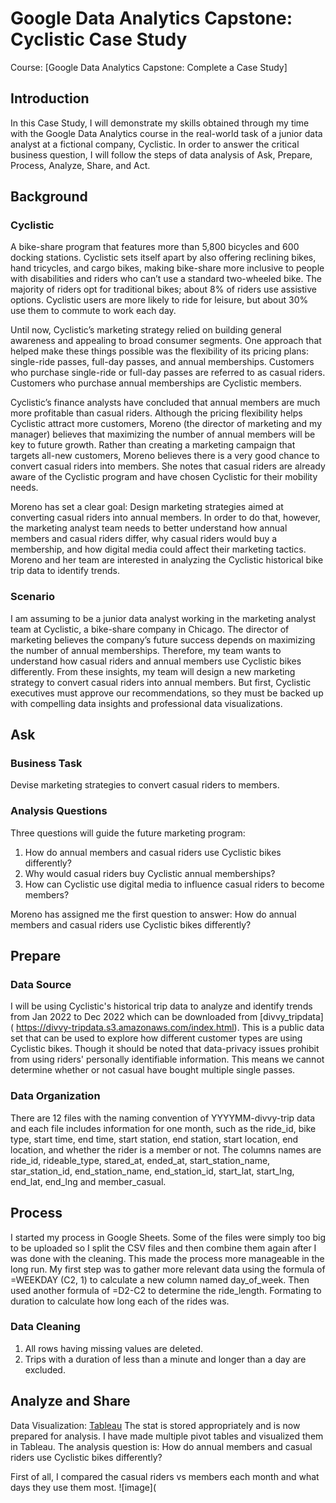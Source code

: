 #   Google Data Analytics Capstone: Cyclistic Case Study
Course: [Google Data Analytics Capstone: Complete a Case Study] 
## Introduction
In this Case Study, I will demonstrate my skills obtained through my time with the Google Data Analytics course in the real-world task of a junior data analyst at a fictional company, Cyclistic. In order to answer the critical business question, I will follow the steps of data analysis of Ask, Prepare, Process, Analyze, Share, and Act. 

## Background
### Cyclistic
A bike-share program that features more than 5,800 bicycles and 600 docking stations. Cyclistic sets itself apart by also offering reclining bikes, hand tricycles, and cargo bikes, making bike-share more inclusive to people with disabilities and riders who can’t use a standard two-wheeled bike. The majority of riders opt for traditional bikes; about 8% of riders use assistive options. Cyclistic users are more likely to ride for leisure, but about 30% use them to commute to work each day.   
  
Until now, Cyclistic’s marketing strategy relied on building general awareness and appealing to broad consumer segments. One approach that helped make these things possible was the flexibility of its pricing plans: single-ride passes, full-day passes, and annual memberships. Customers who purchase single-ride or full-day passes are referred to as casual riders. Customers who purchase annual memberships are Cyclistic members.  
  
Cyclistic’s finance analysts have concluded that annual members are much more profitable than casual riders. Although the pricing flexibility helps Cyclistic attract more customers, Moreno (the director of marketing and my manager) believes that maximizing the number of annual members will be key to future growth. Rather than creating a marketing campaign that targets all-new customers, Moreno believes there is a very good chance to convert casual riders into members. She notes that casual riders are already aware of the Cyclistic program and have chosen Cyclistic for their mobility needs.  

Moreno has set a clear goal: Design marketing strategies aimed at converting casual riders into annual members. In order to do that, however, the marketing analyst team needs to better understand how annual members and casual riders differ, why casual riders would buy a membership, and how digital media could affect their marketing tactics. Moreno and her team are interested in analyzing the Cyclistic historical bike trip data to identify trends.  

### Scenario
I am assuming to be a junior data analyst working in the marketing analyst team at Cyclistic, a bike-share company in Chicago. The director of marketing believes the company’s future success depends on maximizing the number of annual memberships. Therefore, my team wants to understand how casual riders and annual members use Cyclistic bikes differently. From these insights, my team will design a new marketing strategy to convert casual riders into annual members. But first, Cyclistic executives must approve our recommendations, so they must be backed up with compelling data insights and professional data visualizations.

## Ask
### Business Task
Devise marketing strategies to convert casual riders to members.
### Analysis Questions
Three questions will guide the future marketing program:  
1. How do annual members and casual riders use Cyclistic bikes differently?  
2. Why would casual riders buy Cyclistic annual memberships?  
3. How can Cyclistic use digital media to influence casual riders to become members?  

Moreno has assigned me the first question to answer: How do annual members and casual riders use Cyclistic bikes differently?
## Prepare
### Data Source
I will be using Cyclistic's historical trip data to analyze and identify trends from Jan 2022 to Dec 2022 which can be downloaded from [divvy_tripdata] ( https://divvy-tripdata.s3.amazonaws.com/index.html). 
This is a public data set that can be used to explore how different customer types are using Cyclistic bikes. Though it should be noted that data-privacy issues prohibit from using riders' personally identifiable information. This means we cannot determine whether or not casual have bought multiple single passes. 
### Data Organization 
There are 12 files with the naming convention of YYYYMM-divvy-trip data and each file includes information for one month, such as the ride_id, bike type, start time, end time, start station, end station, start location, end location, and whether the rider is a member or not. The columns names are ride_id, rideable_type, stared_at, ended_at, start_station_name, star_station_id, end_station_name, end_station_id, start_lat, start_lng, end_lat, end_lng and member_casual. 

## Process
I started my process in Google Sheets. Some of the files were simply too big to be uploaded so I split the CSV files and then combine them again after I was done with the cleaning. This made the process more manageable in the long run. My first step was to gather more relevant data using the formula of =WEEKDAY (C2, 1) to calculate a new column named day_of_week. Then used another formula of =D2-C2 to determine the ride_length. Formating to duration to calculate how long each of the rides was.
### Data Cleaning
1. All rows having missing values are deleted.
2. Trips with a duration of less than a minute and longer than a day are excluded. 


## Analyze and Share
Data Visualization: [Tableau](https://public.tableau.com/views/CapstoneProject-Cyclist/Story1?:language=en-US&:display_count=n&:origin=viz_share_link)
The stat is stored appropriately and is now prepared for analysis. I have made multiple pivot tables and visualized them in Tableau. 
The analysis question is: How do annual members and casual riders use Cyclistic bikes differently?

First of all, I compared the casual riders vs members each month and what days they use them most. 
![image](


